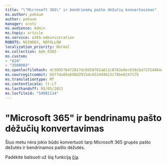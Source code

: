 ```yaml
---
title: "\"Microsoft 365\" ir bendrinamų pašto dėžučių konvertavimas"
ms.author: pebaum
author: pebaum
manager: scotv
ms.audience: Admin
ms.topic: article
ms.service: o365-administration
ROBOTS: NOINDEX, NOFOLLOW
localization_priority: Normal
ms.collection: Adm_O365
ms.custom:
- "624"
- "3500003"
ms.openlocfilehash: dc50957b472817dc0d18782a812c8763e8ec630cba72724464a920596abaf950
ms.sourcegitcommit: b5f7da89a650d2915dc652449623c78be6247175
ms.translationtype: MT
ms.contentlocale: lt-LT
ms.lasthandoff: 08/05/2021
ms.locfileid: "54081114"
---
```

# <a name="conversion-of-microsoft-365-group-and-shared-mailboxes"></a>"Microsoft 365" ir bendrinamų pašto dėžučių konvertavimas

Šiuo metu nėra jokio būdo konvertuoti tarp Microsoft 365 grupės pašto dėžutės ir bendrinamos pašto dėžutės.

Padėkite balsuoti už šią funkciją [čia](https://aka.ms/M365GroupToShared).
